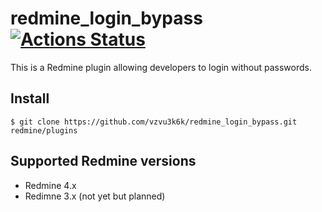 # redmine_login_bypass [![Actions Status](https://github.com/vzvu3k6k/redmine_login_bypass/workflows/test/badge.svg)](https://github.com/vzvu3k6k/redmine_login_bypass/actions)

This is a Redmine plugin allowing developers to login without passwords.

## Install

```
$ git clone https://github.com/vzvu3k6k/redmine_login_bypass.git redmine/plugins
```

## Supported Redmine versions

- Redmine 4.x
- Redimne 3.x (not yet but planned)
